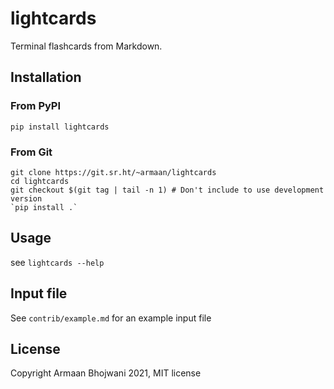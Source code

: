 # lightcards
Terminal flashcards from Markdown.

## Installation
### From PyPI
`pip install lightcards`

### From Git
```
git clone https://git.sr.ht/~armaan/lightcards
cd lightcards
git checkout $(git tag | tail -n 1) # Don't include to use development version
`pip install .`
```

## Usage
see `lightcards --help`

## Input file
See `contrib/example.md` for an example input file

## License
Copyright Armaan Bhojwani 2021, MIT license
